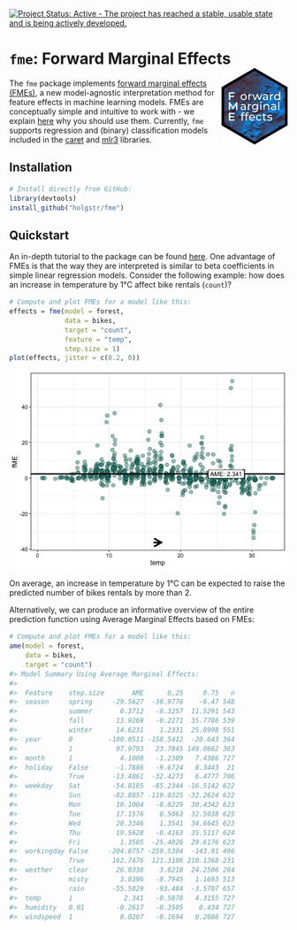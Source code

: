 
<!-- README.md is generated from README.Rmd. Please edit that file -->

[![Project Status: Active - The project has reached a stable, usable
state and is being actively
developed.](https://www.repostatus.org/badges/latest/active.svg)](https://www.repostatus.org/#active)

# **`fme`**: Forward Marginal Effects <img src="man/figures/logo.png" align="right" alt="" width="120" />

The `fme` package implements [forward marginal effects
(FMEs)](https://arxiv.org/abs/2201.08837), a new model-agnostic
interpretation method for feature effects in machine learning models.
FMEs are conceptually simple and intuitive to work with - we explain
[here](https://holgstr.github.io/fme/articles/fme_theory.html) why you
should use them. Currently, `fme` supports regression and (binary)
classification models included in the
[caret](https://topepo.github.io/caret/available-models.html) and
[mlr3](https://mlr3learners.mlr-org.com/) libraries.

## Installation

``` r
# Install directly from GitHub:
library(devtools)
install_github("holgstr/fme")
```

## Quickstart

An in-depth tutorial to the package can be found
[here](https://holgstr.github.io/fme/articles/fme.html). One advantage
of FMEs is that the way they are interpreted is similar to beta
coefficients in simple linear regression models. Consider the following
example: how does an increase in temperature by 1°C affect bike rentals
(`count`)?

``` r
# Compute and plot FMEs for a model like this:
effects = fme(model = forest,
              data = bikes,
              target = "count",
              feature = "temp",
              step.size = 1)
plot(effects, jitter = c(0.2, 0))
```

![](man/figures/unnamed-chunk-4-1.png)<!-- -->

On average, an increase in temperature by 1°C can be expected to raise
the predicted number of bikes rentals by more than 2.

Alternatively, we can produce an informative overview of the entire
prediction function using Average Marginal Effects based on FMEs:

``` r
# Compute and plot FMEs for a model like this:
ame(model = forest,
    data = bikes,
    target = "count")
#> Model Summary Using Average Marginal Effects:
#>                                                       
#>  Feature    step.size       AME      0.25     0.75   n
#>  season     spring     -29.5627  -38.9776    -6.47 548
#>             summer       0.3712   -8.3257  11.5291 543
#>             fall        13.9269   -0.2271  35.7786 539
#>             winter      14.6231    1.2331  25.8998 551
#>  year       0         -100.0511 -158.5412  -20.643 364
#>             1           97.9793   23.7845 149.0662 363
#>  month      1            4.1008   -1.2309   7.4386 727
#>  holiday    False       -1.7886   -9.6724   8.3443  21
#>             True       -13.4861  -32.4273   6.4777 706
#>  weekday    Sat        -54.0185  -85.2344 -16.5142 622
#>             Sun        -82.8857 -119.0325 -32.2624 622
#>             Mon         10.1004   -8.8229  30.4342 623
#>             Tue         17.1576    0.5063  32.5038 625
#>             Wed         20.3346    1.3541  34.6645 623
#>             Thu         19.5628   -0.4163  35.5117 624
#>             Fri          1.3505  -25.4026  29.6176 623
#>  workingday False     -204.8757 -259.5304  -143.91 496
#>             True       162.7476  121.3106 210.1368 231
#>  weather    clear       26.0338    3.8218  24.2506 284
#>             misty        3.0396   -8.7945   1.1693 513
#>             rain       -55.5029   -93.484  -3.5707 657
#>  temp       1             2.341   -0.5878   4.3155 727
#>  humidity   0.01        -0.2617   -0.3505    0.434 727
#>  windspeed  1            0.0207   -0.1694   0.2686 727
```
